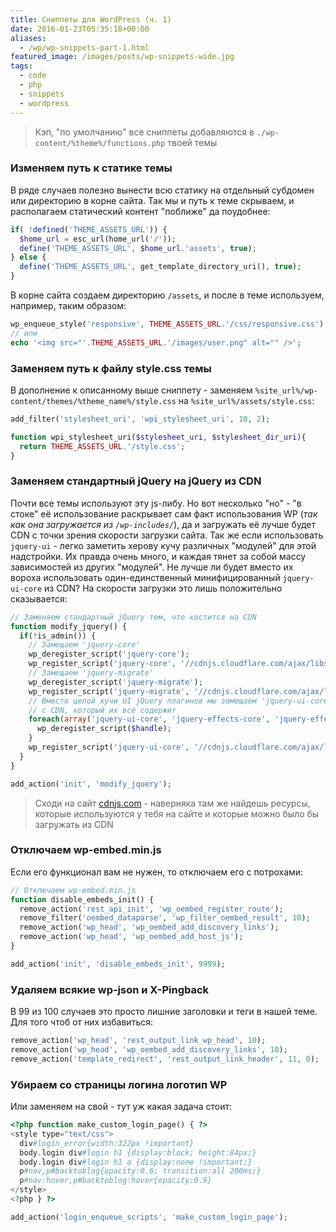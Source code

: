 ```yaml
---
title: Сниппеты для WordPress (ч. 1)
date: 2016-01-23T05:35:18+00:00
aliases:
  - /wp/wp-snippets-part-1.html
featured_image: /images/posts/wp-snippets-wide.jpg
tags:
  - code
  - php
  - snippets
  - wordpress
---
```


> Кэп, "по умолчанию" все сниппеты добавляются в `./wp-content/%theme%/functions.php` твоей темы

### Изменяем путь к статике темы

В ряде случаев полезно вынести всю статику на отдельный субдомен или директорию в корне сайта. Так мы и путь к теме скрываем, и располагаем статический контент "поближе" да поудобнее:

<!--more-->

```php
if( !defined('THEME_ASSETS_URL')) {
  $home_url = esc_url(home_url('/'));
  define('THEME_ASSETS_URL', $home_url.'assets', true);
} else {
  define('THEME_ASSETS_URL', get_template_directory_uri(), true);
}
```

В корне сайта создаем директорию `/assets`, и после в теме используем, например, таким образом:

```php
wp_enqueue_style('responsive', THEME_ASSETS_URL.'/css/responsive.css');
// или
echo '<img src="'.THEME_ASSETS_URL.'/images/user.png" alt="" />';
```

### Заменяем путь к файлу style.css темы

В дополнение к описанному выше сниппету - заменяем `%site_url%/wp-content/themes/%theme_name%/style.css` на `%site_url%/assets/style.css`:

```php
add_filter('stylesheet_uri', 'wpi_stylesheet_uri', 10, 2);

function wpi_stylesheet_uri($stylesheet_uri, $stylesheet_dir_uri){
  return THEME_ASSETS_URL.'/style.css';
}
```

### Заменяем стандартный jQuery на jQuery из CDN

Почти все темы используют эту js-либу. Но вот несколько "но" - "в стоке" её использование раскрывает сам факт использования WP (_так как она загружается из `/wp-includes/`_), да и загружать её лучше будет CDN с точки зрения скорости загрузки сайта. Так же если использовать `jquery-ui` - легко заметить херову кучу различных "модулей" для этой надстройки. Их правда очень много, и каждая тянет за собой массу зависимостей из других "модулей". Не лучше ли будет вместо их вороха использовать один-единственный минифицированный `jquery-ui-core` из CDN? На скорости загрузки это лишь положительно сказывается:

```php
// Заменяем стандартный jQuery тем, что хостится на CDN
function modify_jquery() {
  if(!is_admin()) {
    // Замещаем 'jquery-core'
    wp_deregister_script('jquery-core');
    wp_register_script('jquery-core', '//cdnjs.cloudflare.com/ajax/libs/jquery/1.11.3/jquery.min.js', false, '1.11.3');
    // Замещаем 'jquery-migrate'
    wp_deregister_script('jquery-migrate');
    wp_register_script('jquery-migrate', '//cdnjs.cloudflare.com/ajax/libs/jquery-migrate/1.2.1/jquery-migrate.min.js', array('jquery-core'), '1.2.1');
    // Вместо целой кучи UI jQuery плагинов мы замещаем 'jquery-ui-core'
    // с CDN, который их все содержит
    foreach(array('jquery-ui-core', 'jquery-effects-core', 'jquery-effects-blind', 'jquery-effects-bounce', 'jquery-effects-clip', 'jquery-effects-drop', 'jquery-effects-explode', 'jquery-effects-fade', 'jquery-effects-fold', 'jquery-effects-highlight', 'jquery-effects-pulsate', 'jquery-effects-scale', 'jquery-effects-shake', 'jquery-effects-slide', 'jquery-effects-transfer', 'jquery-ui-accordion', 'jquery-ui-autocomplete', 'jquery-ui-button', 'jquery-ui-datepicker', 'jquery-ui-dialog', 'jquery-ui-draggable', 'jquery-ui-droppable', 'jquery-ui-menu', 'jquery-ui-mouse', 'jquery-ui-position', 'jquery-ui-progressbar', 'jquery-ui-resizable', 'jquery-ui-selectable', 'jquery-ui-slider', 'jquery-ui-sortable', 'jquery-ui-spinner', 'jquery-ui-tabs', 'jquery-ui-tooltip', 'jquery-ui-widget') as $handle) {
      wp_deregister_script($handle);
    }
    wp_register_script('jquery-ui-core', '//cdnjs.cloudflare.com/ajax/libs/jqueryui/1.11.4/jquery-ui.min.js', array('jquery'), '1.11.4', true);
  }
}

add_action('init', 'modify_jquery');
```

> Сходи на сайт [cdnjs.com](https://cdnjs.com/) - наверняка там же найдешь ресурсы, которые используются у тебя на сайте и которые можно было бы загружать из CDN

### Отключаем wp-embed.min.js

Если его функционал вам не нужен, то отключаем его с потрохами:

```php
// Отключаем wp-embed.min.js
function disable_embeds_init() {
  remove_action('rest_api_init', 'wp_oembed_register_route');
  remove_filter('oembed_dataparse', 'wp_filter_oembed_result', 10);
  remove_action('wp_head', 'wp_oembed_add_discovery_links');
  remove_action('wp_head', 'wp_oembed_add_host_js');
}

add_action('init', 'disable_embeds_init', 9999);
```

### Удаляем всякие wp-json и X-Pingback

В 99 из 100 случаев это просто лишние заголовки и теги в нашей теме. Для того чтоб от них избавиться:

```php
remove_action('wp_head', 'rest_output_link_wp_head', 10);
remove_action('wp_head', 'wp_oembed_add_discovery_links', 10);
remove_action('template_redirect', 'rest_output_link_header', 11, 0);
```

### Убираем со страницы логина логотип WP

Или заменяем на свой - тут уж какая задача стоит:

```php
<?php function make_custom_login_page() { ?>
<style type="text/css">
  div#login_error{width:322px !important}
  body.login div#login h1 {display:block; height:84px;}
  body.login div#login h1 a {display:none !important;}
  p#nav,p#backtoblog{opacity:0.6; transition:all 200ms;}
  p#nav:hover,p#backtoblog:hover{opacity:0.9}
</style>
<?php } ?>

add_action('login_enqueue_scripts', 'make_custom_login_page');
```
